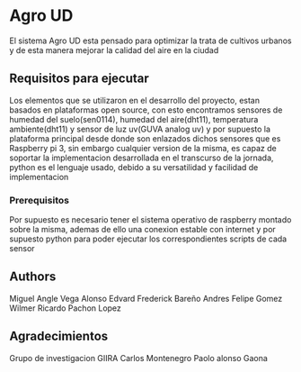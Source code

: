 # Agro UD

El sistema Agro UD esta pensado para optimizar la trata de cultivos urbanos y de esta manera mejorar la calidad del aire en la ciudad 

## Requisitos para ejecutar

Los elementos que se utilizaron en el desarrollo del proyecto, estan basados en plataformas open source, con esto encontramos sensores de humedad del suelo(sen0114), humedad del aire(dht11), temperatura ambiente(dht11) y sensor de luz uv(GUVA analog uv) y por supuesto la plataforma principal desde donde son enlazados dichos sensores que es Raspberry pi 3, sin embargo cualquier version de la misma, es capaz de soportar la implementacion desarrollada en el transcurso de la jornada, python es el lenguaje usado, debido a su versatilidad y facilidad de implementacion

### Prerequisitos

Por supuesto es necesario tener el sistema operativo de raspberry montado sobre la misma, ademas de ello una conexion estable con internet y por supuesto python para poder ejecutar los correspondientes scripts de cada sensor



## Authors

Miguel Angle Vega Alonso
Edvard Frederick Bareño
Andres Felipe Gomez 
Wilmer Ricardo Pachon Lopez



## Agradecimientos

Grupo de investigacion GIIRA
Carlos Montenegro
Paolo alonso Gaona

